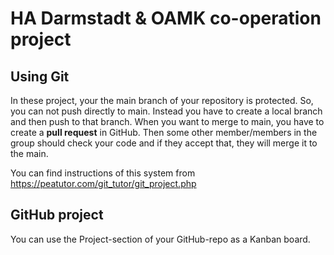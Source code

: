 # HA Darmstadt & OAMK co-operation project

## Using Git

In these project, your the main branch of your repository is protected. So, you can not push directly to main. Instead you have to create a local branch and then push to that branch. When you want to merge to main, you have to create a **pull request** in GitHub. Then some other member/members in the group should check your code and if they accept that, they will merge it to the main.

You can find instructions of this system from  https://peatutor.com/git_tutor/git_project.php

## GitHub project

You can use the Project-section of your GitHub-repo as a Kanban board.